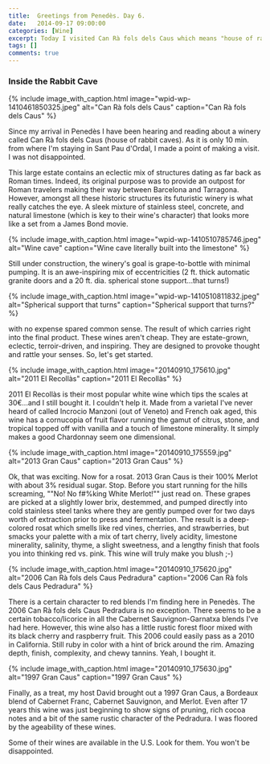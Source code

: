 ```yaml
---
title:  Greetings from Penedès. Day 6.
date:   2014-09-17 09:00:00
categories: [Wine]
excerpt: Today I visited Can Rà fols dels Caus which means "house of rabbit caves." Indeed, such an amazing place it actually felt a bit like Alice in Wonderland.
tags: []
comments: true
---
```


### Inside the Rabbit Cave

{% include image_with_caption.html image="wpid-wp-1410461850325.jpeg" alt="Can Rà fols dels Caus" caption="Can Rà fols dels Caus" %}

Since my arrival in Penedès I have been hearing and reading about a winery called Can Rà fols dels Caus (house of rabbit caves). As it is only 10 min. from where I'm staying in Sant Pau d'Ordal, I made a point of making a visit. I was not disappointed.

This large estate contains an eclectic mix of structures dating as far back as Roman times. Indeed, its original purpose was to provide an outpost for Roman travelers making their way between Barcelona and Tarragona. However, amongst all these historic structures its futuristic winery is what really catches the eye. A sleek mixture of stainless steel, concrete, and natural limestone (which is key to their wine's character) that looks more like a set from a James Bond movie.

{% include image_with_caption.html image="wpid-wp-1410510785746.jpeg" alt="Wine cave" caption="Wine cave literally built into the limestone" %}

Still under construction, the winery's goal is grape-to-bottle with minimal pumping. It is an awe-inspiring mix of eccentricities (2 ft. thick automatic granite doors and a 20 ft. dia. spherical stone support...that turns!)

{% include image_with_caption.html image="wpid-wp-1410510811832.jpeg" alt="Spherical support that turns" caption="Spherical support that turns?" %}

with no expense spared common sense. The result of which carries right into the final product. These wines aren't cheap. They are estate-grown, eclectic, terroir-driven, and inspiring. They are designed to provoke thought and rattle your senses. So, let's get started.

{% include image_with_caption.html image="20140910_175610.jpg" alt="2011 El Recollà­s" caption="2011 El Recollà­s" %}

2011 El Recollà­s is their most popular white wine which tips the scales at 30€...and I still bought it. I couldn't help it. Made from a varietal I've never heard of called Incrocio Manzoni (out of Veneto) and French oak aged, this wine has a cornucopia of fruit flavor running the gamut of citrus, stone, and tropical topped off with vanilla and a touch of limestone minerality. It simply makes a good Chardonnay seem one dimensional.

{% include image_with_caption.html image="20140910_175559.jpg" alt="2013 Gran Caus" caption="2013 Gran Caus" %}

Ok, that was exciting. Now for a rosat. 2013 Gran Caus is their 100% Merlot with about 3% residual sugar. Stop. Before you start running for the hills screaming, ""No! No f#%king White Merlot!"" just read on. These grapes are picked at a slightly lower brix, destemmed, and pumped directly into cold stainless steel tanks where they are gently pumped over for two days worth of extraction prior to press and fermentation. The result is a deep-colored rosat which smells like red vines, cherries, and strawberries, but smacks your palette with a mix of tart cherry, lively acidity, limestone minerality, salinity, thyme, a slight sweetness, and a lengthy finish that fools you into thinking red vs. pink. This wine will truly make you blush ;-)

{% include image_with_caption.html image="20140910_175620.jpg" alt="2006 Can Rà fols dels Caus Pedradura" caption="2006 Can Rà fols dels Caus Pedradura" %}

There is a certain character to red blends I'm finding here in Penedès. The 2006 Can Rà fols dels Caus Pedradura is no exception. There seems to be a certain tobacco/licorice in all the Cabernet Sauvignon-Garnatxa blends I've had here. However, this wine also has a little rustic forest floor mixed with its black cherry and raspberry fruit. This 2006 could easily pass as a 2010 in California. Still ruby in color with a hint of brick around the rim. Amazing depth, finish, complexity, and chewy tannins. Yeah, I bought it.

{% include image_with_caption.html image="20140910_175630.jpg" alt="1997 Gran Caus" caption="1997 Gran Caus" %}

Finally, as a treat, my host David brought out a 1997 Gran Caus, a Bordeaux blend of Cabernet Franc, Cabernet Sauvignon, and Merlot. Even after 17 years this wine was just beginning to show signs of pruning, rich cocoa notes and a bit of the same rustic character of the Pedradura. I was floored by the ageability of these wines.

Some of their wines are available in the U.S. Look for them. You won't be disappointed.
